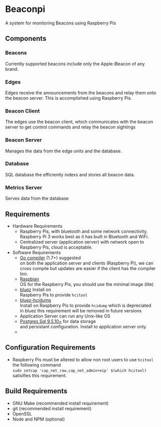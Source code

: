 # Beaconpi

A system for monitoring Beacons using Raspberry Pis

## Components
### Beacons
  Currently supported beacons include only the Apple iBeacon of any  
  brand.
### Edges
  Edges receive the announcements from the beacons and relay them onto  
  the beacon server. This is accomplished using Raspberry Pis.
### Beacon Client
  The edges use the beacon client, which communicates with the beacon  
  server to get control commands and relay the beacon sightings
### Beacon Server
  Manages the data from the edge units and the database.
### Database
  SQL database the efficiently indexs and stores all beacon data.
### Metrics Server
  Serves data from the database

## Requirements
- Hardware Requirements
  - Raspberry Pis, with bluetooth and some network connectivity,  
Raspberry Pi 3 works best as it has built in Bluetooth and WiFi.
  - Centralized server (application server) with network open to  
Raspberry Pis, cloud is acceptable.
- Software Requirements
  - [Go compiler](https://golang.org/doc/install) (1.7+) suggested  
on both the application server and clients (Raspberry Pi), we can  
cross compile but updates are easier if the client has the compiler too.
  - [Raspbian](https://www.raspberrypi.org/downloads/raspbian/)  
OS for the Raspberry Pis, you should use the minimal image (lite)
  - [bluez](https://packages.debian.org/stretch/bluez) Install on  
Raspberry Pis to provide `hcitool`
  - [bluez-hcidump](https://packages.debian.org/stretch/bluez-hcidump)  
Install on Raspberry Pis to provide `hcidump` which is depreciated  
in bluez this requirement will be removed in future versions  
  - Application Server can run any Unix-like OS
  - [Postgres Sql 9.5.10+](https://www.postgresql.org/) for data storage  
and persistant configuration. Install to application server only.
  - 

## Configuration Requirements
  - Raspberry Pis must be altered to allow non root users to use `hcitool`  
the following command  
`sudo setcap 'cap_net_raw,cap_net_admin+eip' $(which hcitool)`  
satisifies this requirement.

## Build Requirements
  - GNU Make (recommended install requirement)
  - git (recommended install requirement)
  - OpenSSL
  - Node and NPM (optional)


